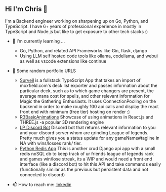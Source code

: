 ## Hi I'm Chris 👋


I'm a Backend engineer working on sharpening up on Go, Python, and TypeScript. I have 6+ years of professional experience in mostly in TypeScript and Node.js but like to get exposure to other tech stacks :)

- 🌱 I’m currently learning ...
    - Go, Python, and related API Frameworks like Gin, flask, django
    - Using LLM self hosted code tools like ollama, codellama, and webui as well as vscode extensions like continue

- 🔭 Some random portfolio URLS
    -   [Surveil](https://surveil.onrender.com/) is a fullstack TypeScript App that takes an import of moxfield.com's deck list exporter and passes information about the particular deck, such as to which game changers are present, the average mana cost for spells, and other relevant information for Magic the Gathering Enthusiasts. It uses ConnectionPooling on the backend in order to make roughly 100 api calls and display the react front end with minimum (free tier) hosting on render :)
    -   [R3BasicAnimations](https://chrisabedi.github.io/r3basicanimation/) Showcase of using animations in React.js and THREE.js -a popular 3D rendering engine
    -   [LP Discord Bot](https://github.com/chrisabedi/league-info) Discord bot that returns relevant information to you and your discord server whom are grinding League of legends. Pretty much gives you a status update for any gameName#tagline in NA with wins/losses rank/ tier.
    -   [Python Redis App](https://github.com/chrisabedi/game_analytics) This is another crud Django api app with a small redis noSQL db to keep track of ur friends league of legends rank and games win/lose streak, its a WIP and would need a front end interface (like a discord bot) to hit this API and take commands easily (functionally similar as the previous but persistent data and not connected to discord)

- 📫 How to reach me: [linkedin](https://linkedin.com/in/chrisabedi)


